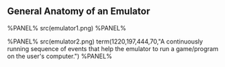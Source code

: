 ## General Anatomy of an Emulator

%PANEL%
src(emulator1.png)
%PANEL%

%PANEL%
src(emulator2.png)
term(1220,197,444,70,"A continuously running sequence of events that help the emulator to run a game/program on the user's computer.")
%PANEL%